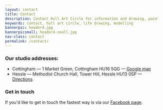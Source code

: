 ```yaml
---
layout: contact
title: Contact
description: Contact Hull Art Circle for information and drawing, painting or modelling for our group.
keywords: contact, hull art circle, life drawing, modelling 
bannerpic: header4.jpg
bannerpicsmall: header4-small.jpg
nav-class: contact
permalink: /contact/
---
```


### Our studio addresses:

* Cottingham — 1 Market Green, Cottingham HU16 5QG — [Google map](https://www.google.com/maps/place/Cottingham+Civic+Hall/@53.7810966,-0.4146015,15z/data=!4m6!3m5!1s0x0:0x9e981af2c46d7b2b!4b1!8m2!3d53.7810966!4d-0.4146015)
* Hessle — Methodist Church Hall, Tower Hill, Hessle HU13 0SP — [Directions](/directions/)

### Get in touch

If you'd like to get in touch the fastest way is via our [Facebook page](https://www.facebook.com/HullArtCircle 'The Hull Art Circle Facebook page').
